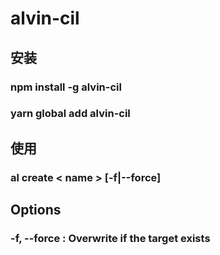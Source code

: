 # alvin-cil

## 安装

### npm install -g alvin-cil

### yarn global add alvin-cil

## 使用

### al create < name > [-f|--force]

## Options

### -f, --force : Overwrite if the target exists
